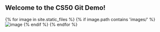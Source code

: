 ## Welcome to the CS50 Git Demo!

{% for image in site.static_files %}
    {% if image.path contains 'images/' %}
        <img src="{{ site.baseurl }}{{ image.path }}" alt="image" />
    {% endif %}
{% endfor %}
